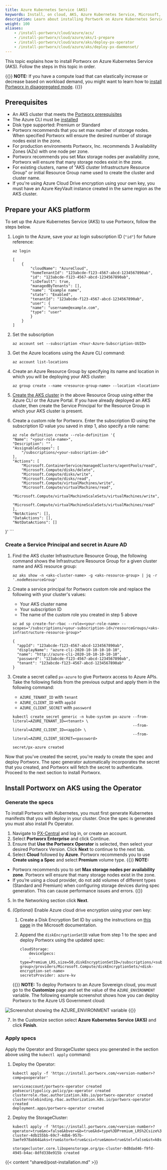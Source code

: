 ```yaml
---
title: Azure Kubernetes Service (AKS)
keywords: Install, on cloud, AKS, Azure Kubernetes Service, Microsoft, Kubernetes, k8s
description: Learn about installing Portwork on Azure Kubernetes Service.
weight: 100
aliases:
    - /install-portworx/cloud/azure/acs/
    - /install-portworx/cloud/azure/aks/1-prepare
    - /install-portworx/cloud/azure/aks/deploy-px-operator
    - /install-portworx/cloud/azure/aks/deploy-px-daemonset/
---
```


This topic explains how to install Portworx on Azure Kubernetes Service (AKS). Follow the steps in this topic in order.

{{<info>}}
**NOTE:**  If you have a compute load that can elastically increase or decrease based on workload demand, you might want to learn how to [install Portworx in disaggregated mode](/install-portworx/disaggregated/).
{{</info>}}

## Prerequisites

* An AKS cluster that meets the [Portworx prerequisites](/install-portworx/prerequisites)
* The Azure CLI must be [installed](https://docs.microsoft.com/en-us/cli/azure/install-azure-cli?view=azure-cli-latest)
* Disk type supported: Premium or Standard
* Portworx recommends that you set max number of storage nodes. When specified Portworx will ensure the desired number of storage nodes exist in the zone.
* For production environments Portworx, Inc. recommends 3 Availability Zones (AZs) with one node per zone.
* Portworx recommends you set Max storage nodes per availability zone, Portworx will ensure that many storage nodes exist in the zone.
* For existing clusters, name of "AKS cluster Infrastructure Resource Group" or initial Resource Group name used to create the cluster and cluster name.
* If you're using Azure Cloud Drive encryption using your own key, you must have an Azure KeyVault instance created in the same region as the AKS cluster.


## Prepare your AKS platform

To set up the Azure Kubernetes Service (AKS) to use Portworx, follow the steps below. 

<!-- this doesn't directly apply to installation now, so I think we should remove it
For more information on AKS, see [this article](https://docs.microsoft.com/en-us/azure/aks/intro-kubernetes). -->

1. Login to the Azure, save your az login subscription ID (`"id"`) for future reference:

    ```text
    az login
    ```
    ```output
    [
        {
            "cloudName": "AzureCloud",
            "homeTenantId": "123abcde-f123-4567-abcd-1234567890ab",
            "id": "123abcde-f123-4567-abcd-1234567890ab",
            "isDefault": true,
            "managedByTenants": [],
            "name": "Example name",
            "state": "Enabled",
            "tenantId": "123abcde-f123-4567-abcd-1234567890ab",
            "user": {
            "name": "username@example.com",
            "type": "user"
            }
        }
    ]
    ```

2. Set the subscription

    ```text
    az account set --subscription <Your-Azure-Subscription-UUID>
    ```


2. Get the Azure locations using the Azure CLI command:

    ```text
    az account list-locations
    ```
    <!-- Do we need this?  
    Example locations: 

    centralus,eastasia,southeastasia,eastus,eastus2,westus,westus2,northcentralus
    southcentralus,westcentralus,northeurope,westeurope,japaneast,japanwest
    brazilsouth,australiasoutheast,australiaeast,westindia,southindia,centralindia
    canadacentral,canadaeast,uksouth,ukwest,koreacentral,koreasouth

    -->

3. Create an Azure Resource Group by specifying its name and location in which you will be deploying your AKS cluster:

    ```text
    az group create --name <resource-group-name> --location <location>
    ```

4. [Create the AKS cluster](https://docs.microsoft.com/en-us/azure/aks/) in the above Resource Group using either the Azure CLI or the Azure Portal. If you have already deployed an AKS cluster, then create the Service Principal for the Resource Group in which your AKS cluster is present.

    <!-- ??? create the service principal? We should provide instructions assuming they have not already deployed an AKS cluster -->

5. Create a custom role for Portworx. Enter the subscription ID using the subscription ID value you saved in step 1, also specify a role name:

    ```text
    az role definition create --role-definition '{
    "Name": "<your-role-name>",
    "Description": "",
    "AssignableScopes": [
        "/subscriptions/<your-subscription-id>"
    ],
    "Actions": [
        "Microsoft.ContainerService/managedClusters/agentPools/read",
        "Microsoft.Compute/disks/delete",
        "Microsoft.Compute/disks/write",
        "Microsoft.Compute/disks/read",
        "Microsoft.Compute/virtualMachines/write",
        "Microsoft.Compute/virtualMachines/read",
        "Microsoft.Compute/virtualMachineScaleSets/virtualMachines/write",
        "Microsoft.Compute/virtualMachineScaleSets/virtualMachines/read"
    ],
    "NotActions": [],
    "DataActions": [],
    "NotDataActions": []
}'
    ```

### Create a Service Principal and secret in Azure AD

1. Find the AKS cluster Infrastructure Resource Group, the following command shows the Infrastructure Resource Group for a given cluster name and AKS resource group:

    ```text
    az aks show -n <aks-cluster-name> -g <aks-resource-group> | jq -r '.nodeResourceGroup'
    ```

2. Create a service principal for Portworx custom role and replace the following with your cluster's values:

    * Your AKS cluster name 
    * Your subscription ID 
    * The name of the custom role you created in step 5 above

    ```text
    az ad sp create-for-rbac --role=<your-role-name> --scopes="/subscriptions/<your-subscription-id>/resourceGroups/<aks-infrastructure-resource-group>"
    ```
    ```output
    {
      "appId": "123abcde-f123-4567-abcd-1234567890ab",
      "displayName": "azure-cli-2020-10-10-10-10-10",
      "name": "http://azure-cli-2020-10-10-10-10-10",
      "password": "123abcde-f123-4567-abcd-1234567890ab",
      "tenant": "123abcde-f123-4567-abcd-1234567890ab"
    }
    ```

2. Create a secret called `px-azure` to give Portworx access to Azure APIs. Take the following fields from the previous output and apply them in the following command:

    * `AZURE_TENANT_ID` with `tenant`
    * `AZURE_CLIENT_ID` with `appId`
    * `AZURE_CLIENT_SECRET` with `password`

    ```text
    kubectl create secret generic -n kube-system px-azure --from-literal=AZURE_TENANT_ID=<tenant> \
                                                          --from-literal=AZURE_CLIENT_ID=<appId> \
                                                          --from-literal=AZURE_CLIENT_SECRET=<password>
    ```
    ```output
    secret/px-azure created
    ```

Now that you've created the secret, you're ready to create the spec and deploy Portworx. The spec generator automatically incorporates the secret that you created, and Portworx will fetch the secret to authenticate. Proceed to the next section to install Portworx.

## Install Portworx on AKS using the Operator

### Generate the specs

To install Portworx with Kubernetes, you must first generate Kubernetes manifests that you will deploy in your cluster. Once the spec is generated you must also install Px Operator.

1. Navigate to [PX-Central](https://central.portworx.com/) and log in, or create an account.
2. Select **Portworx Enterprise** and click Continue.
3. Ensure that **Use the Portworx Operator** is selected, then select your desired Portworx Version. Click **Next** to continue to the next tab. 
4. Select **Cloud** followed by **Azure**. Portworx recommends you to use **Create using a Spec** and select **Premium** volume type.
    {{<info>}}
**NOTE:** 

* Portworx recommends you to set **Max storage nodes per availability zone**. Portworx will ensure that many storage nodes exist in the zone. 
* If you’re using a cloud provider, do not add volumes of different types (Standard and Premium) when configuring storage devices during spec generation. This can cause performance issues and errors.
    {{</info>}}
5. In the Networking section click **Next**.
6. *(Optional)* Enable Azure cloud drive encryption using your own key:

    1. Create a Disk Encryption Set ID by using the instructions on [this page](https://docs.microsoft.com/en-us/azure/virtual-machines/disks-enable-customer-managed-keys-portal) in the Microsoft documentation.

    2. Append the `diskEncryptionSetID` value from step 1 to the spec and deploy Portworx using the updated spec:

        ```text
        cloudStorage:
            deviceSpecs:
            - type=Premium_LRS,size=50,diskEncryptionSetID=/subscriptions/<subscription>/resourceGroups/<resource-group>/providers/Microsoft.Compute/diskEncryptionSets/<disk-encryption-set-name>
        secretsProvider: azure-kv
        ```

    {{<info>}}
**NOTE:** To deploy Portworx to an Azure Sovereign cloud, you must go to the **Customize** page and set the value of the `AZURE_ENVIRONMENT` variable. The following example screenshot shows how you can deploy Portworx to the Azure US Government cloud:

![Screenshot showing the AZURE_ENVIRONMENT variable](/img/azure-sovereign-example.png)
    {{</info>}}

7. In the Customize section select **Azure Kubernetes Service (AKS)** and click **Finish**.

### Apply specs

Apply the Operator and StorageCluster specs you generated in the section above using the `kubectl apply` command:

1. Deploy the Operator:

    ```text
    kubectl apply -f 'https://install.portworx.com/<version-number>?comp=pxoperator'
    ```
    ```output
    serviceaccount/portworx-operator created
    podsecuritypolicy.policy/px-operator created
    clusterrole.rbac.authorization.k8s.io/portworx-operator created
    clusterrolebinding.rbac.authorization.k8s.io/portworx-operator created
    deployment.apps/portworx-operator created
    ```

2. Deploy the StorageCluster:

    ```text
    kubectl apply -f 'https://install.portworx.com/<version-number>?operator=true&mc=false&kbver=&b=true&kd=type%3DPremium_LRS%2Csize%3D150&s=%22type%3DPremium_LRS%2Csize%3D150%22&c=px-cluster-4db155bb-69c7-4db6-957b-3aefe978ab64&aks=true&stork=true&csi=true&mon=true&tel=false&st=k8s&promop=true'
    ```
    ```output
    storagecluster.core.libopenstorage.org/px-cluster-0d8dad46-f9fd-4945-b4ac-8dfd338e915b created
    ```

{{< content "shared/post-installation.md" >}}


